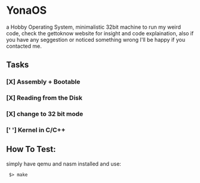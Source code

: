 # YonaOS
a Hobby Operating System, minimalistic 32bit machine to run my weird code, check the gettoknow website for insight and code explaination, also if you have any seggestion or noticed something wrong I'll be happy if you contacted me.
## Tasks

### [X] Assembly + Bootable
### [X] Reading from the Disk
### [X] change to 32 bit mode
### [' '] Kernel in C/C++

## How To Test:
  simply have qemu and nasm installed and use:
   ```
    $> make
   ```
